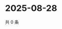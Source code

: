 # 2025-08-28

共 0 条

<!-- BEGIN ZHIHUVIDEO -->
<!-- 最后更新时间 Thu Aug 28 2025 13:11:43 GMT+0800 (China Standard Time) -->

<!-- END ZHIHUVIDEO -->
